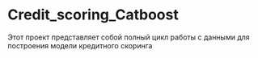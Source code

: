 # Credit_scoring_Catboost
Этот проект представляет собой полный цикл работы с данными для построения модели кредитного скоринга
